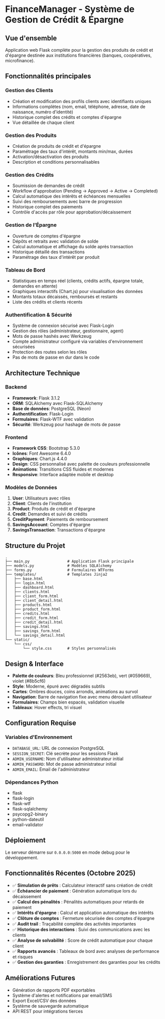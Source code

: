 # FinanceManager - Système de Gestion de Crédit & Épargne

## Vue d'ensemble
Application web Flask complète pour la gestion des produits de crédit et d'épargne destinée aux institutions financières (banques, coopératives, microfinance).

## Fonctionnalités principales

### Gestion des Clients
- Création et modification des profils clients avec identifiants uniques
- Informations complètes (nom, email, téléphone, adresse, date de naissance, numéro d'identité)
- Historique complet des crédits et comptes d'épargne
- Vue détaillée de chaque client

### Gestion des Produits
- Création de produits de crédit et d'épargne
- Paramétrage des taux d'intérêt, montants min/max, durées
- Activation/désactivation des produits
- Description et conditions personnalisables

### Gestion des Crédits
- Soumission de demandes de crédit
- Workflow d'approbation (Pending → Approved → Active → Completed)
- Calcul automatique des intérêts et échéances mensuelles
- Suivi des remboursements avec barre de progression
- Historique complet des paiements
- Contrôle d'accès par rôle pour approbation/décaissement

### Gestion de l'Épargne
- Ouverture de comptes d'épargne
- Dépôts et retraits avec validation de solde
- Calcul automatique et affichage du solde après transaction
- Historique détaillé des transactions
- Paramétrage des taux d'intérêt par produit

### Tableau de Bord
- Statistiques en temps réel (clients, crédits actifs, épargne totale, demandes en attente)
- Graphiques interactifs (Chart.js) pour visualisation des données
- Montants totaux décaissés, remboursés et restants
- Liste des crédits et clients récents

### Authentification & Sécurité
- Système de connexion sécurisé avec Flask-Login
- Gestion des rôles (administrateur, gestionnaire, agent)
- Mots de passe hashés avec Werkzeug
- Compte administrateur configuré via variables d'environnement sécurisées
- Protection des routes selon les rôles
- Pas de mots de passe en dur dans le code

## Architecture Technique

### Backend
- **Framework**: Flask 3.1.2
- **ORM**: SQLAlchemy avec Flask-SQLAlchemy
- **Base de données**: PostgreSQL (Neon)
- **Authentification**: Flask-Login
- **Formulaires**: Flask-WTF avec validation
- **Sécurité**: Werkzeug pour hashage de mots de passe

### Frontend
- **Framework CSS**: Bootstrap 5.3.0
- **Icônes**: Font Awesome 6.4.0
- **Graphiques**: Chart.js 4.4.0
- **Design**: CSS personnalisé avec palette de couleurs professionnelle
- **Animations**: Transitions CSS fluides et modernes
- **Responsive**: Interface adaptée mobile et desktop

### Modèles de Données
1. **User**: Utilisateurs avec rôles
2. **Client**: Clients de l'institution
3. **Product**: Produits de crédit et d'épargne
4. **Credit**: Demandes et suivi de crédits
5. **CreditPayment**: Paiements de remboursement
6. **SavingsAccount**: Comptes d'épargne
7. **SavingsTransaction**: Transactions d'épargne

## Structure du Projet
```
.
├── main.py                 # Application Flask principale
├── models.py               # Modèles SQLAlchemy
├── forms.py                # Formulaires WTForms
├── templates/              # Templates Jinja2
│   ├── base.html
│   ├── login.html
│   ├── dashboard.html
│   ├── clients.html
│   ├── client_form.html
│   ├── client_detail.html
│   ├── products.html
│   ├── product_form.html
│   ├── credits.html
│   ├── credit_form.html
│   ├── credit_detail.html
│   ├── savings.html
│   ├── savings_form.html
│   └── savings_detail.html
└── static/
    └── css/
        └── style.css       # Styles personnalisés
```

## Design & Interface
- **Palette de couleurs**: Bleu professionnel (#2563eb), vert (#059669), violet (#8b5cf6)
- **Style**: Moderne, épuré avec dégradés subtils
- **Cartes**: Ombres douces, coins arrondis, animations au survol
- **Navigation**: Barre de navigation fixe avec menu déroulant utilisateur
- **Formulaires**: Champs bien espacés, validation visuelle
- **Tableaux**: Hover effects, tri visuel

## Configuration Requise

### Variables d'Environnement
- `DATABASE_URL`: URL de connexion PostgreSQL
- `SESSION_SECRET`: Clé secrète pour les sessions Flask
- `ADMIN_USERNAME`: Nom d'utilisateur administrateur initial
- `ADMIN_PASSWORD`: Mot de passe administrateur initial
- `ADMIN_EMAIL`: Email de l'administrateur

### Dépendances Python
- flask
- flask-login
- flask-wtf
- flask-sqlalchemy
- psycopg2-binary
- python-dateutil
- email-validator

## Déploiement
Le serveur démarre sur `0.0.0.0:5000` en mode debug pour le développement.

## Fonctionnalités Récentes (Octobre 2025)
- ✅ **Simulation de prêts** : Calculateur interactif sans création de crédit
- ✅ **Échéancier de paiement** : Génération automatique lors du décaissement
- ✅ **Calcul des pénalités** : Pénalités automatiques pour retards de paiement
- ✅ **Intérêts d'épargne** : Calcul et application automatique des intérêts
- ✅ **Clôture de comptes** : Fermeture sécurisée des comptes d'épargne
- ✅ **Audit trail** : Traçabilité complète des activités importantes
- ✅ **Historique des interactions** : Suivi des communications avec les clients
- ✅ **Analyse de solvabilité** : Score de crédit automatique pour chaque client
- ✅ **Rapports avancés** : Tableaux de bord avec analyses de performance et risques
- ✅ **Gestion des garanties** : Enregistrement des garanties pour les crédits

## Améliorations Futures
- Génération de rapports PDF exportables
- Système d'alertes et notifications par email/SMS
- Export Excel/CSV des données
- Système de sauvegarde automatique
- API REST pour intégrations tierces
